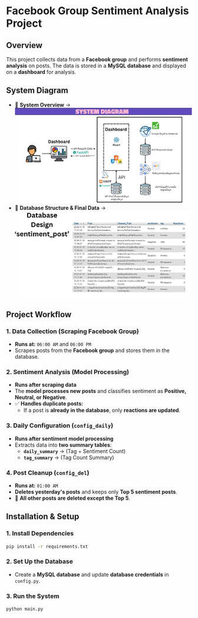 # **Facebook Group Sentiment Analysis Project**  

## **Overview**  
This project collects data from a **Facebook group** and performs **sentiment analysis** on posts. The data is stored in a **MySQL database** and displayed on a **dashboard** for analysis.  

## **System Diagram**  
- 📌 **System Overview** → 
![System Diagram](https://github.com/sirinapa-git/Scrape_LLM/blob/main/facebookgroup/conf/png/sys.png)
- 📌 **Database Structure & Final Data** → 
![Database](https://github.com/sirinapa-git/Scrape_LLM/blob/main/facebookgroup/conf/png/database.png)

## **Project Workflow**  

### **1. Data Collection (Scraping Facebook Group)**  
- **Runs at:** `06:00 AM` and `06:00 PM`  
- Scrapes posts from the **Facebook group** and stores them in the database.  

### **2. Sentiment Analysis (Model Processing)**  
- **Runs after scraping data**  
- The **model processes new posts** and classifies sentiment as **Positive, Neutral, or Negative**.  
- ✅ **Handles duplicate posts:**  
  - If a post is **already in the database**, only **reactions are updated**.  

### **3. Daily Configuration (`config_daily`)**  
- **Runs after sentiment model processing**  
- Extracts data into **two summary tables**:  
  - **`daily_summary`** → (Tag + Sentiment Count)  
  - **`tag_summary`** → (Tag Count Summary)  

### **4. Post Cleanup (`config_del`)**  
- **Runs at:** `01:00 AM`  
- **Deletes yesterday's posts** and keeps only **Top 5 sentiment posts**.  
- 🚀 **All other posts are deleted except the Top 5**.  

## **Installation & Setup**  
### **1. Install Dependencies**  
```sh  
pip install -r requirements.txt  
```  

### **2. Set Up the Database**  
- Create a **MySQL database** and update **database credentials** in `config.py`.  

### **3. Run the System**  
```sh  
python main.py  
```  